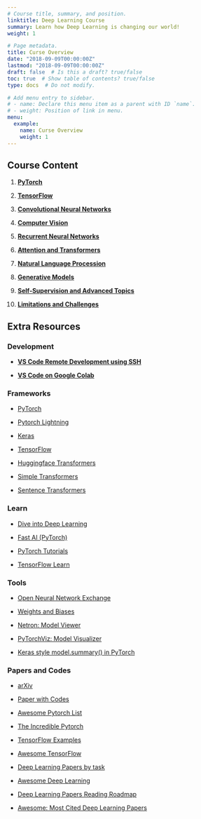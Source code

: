 ```yaml
---
# Course title, summary, and position.
linktitle: Deep Learning Course
summary: Learn how Deep Learning is changing our world!
weight: 1

# Page metadata.
title: Curse Overview
date: "2018-09-09T00:00:00Z"
lastmod: "2018-09-09T00:00:00Z"
draft: false  # Is this a draft? true/false
toc: true  # Show table of contents? true/false
type: docs  # Do not modify.

# Add menu entry to sidebar.
# - name: Declare this menu item as a parent with ID `name`.
# - weight: Position of link in menu.
menu:
  example:
    name: Curse Overview
    weight: 1
---
```


## Course Content

1. **[PyTorch](pytorch)**

2. **[TensorFlow](tensorflow)**

3. **[Convolutional Neural Networks](convolutional_neural_networks)**

4. **[Computer Vision](computer_vision)**

5. **[Recurrent Neural Networks](recurrent_neural_networks)**

6. **[Attention and Transformers](attention_transformers)**

7. **[Natural Language Procession](natural_language_processing)**

8. **[Generative Models](generative_models)**

9. **[Self-Supervision and Advanced Topics](self_supervision_advanced_topics)**

10. **[Limitations and Challenges](limitations_challenges)**

## Extra Resources

### Development

* **[VS Code Remote Development using SSH](https://code.visualstudio.com/docs/remote/ssh)**

* **[VS Code on Google Colab](https://amitness.com/vscode-on-colab)**

### Frameworks

* [PyTorch](https://pytorch.org)

* [Pytorch Lightning](https://githubtocolab.com/PyTorchLightning/pytorch-lightning)

* [Keras](https://keras.io)

* [TensorFlow](https://www.tensorflow.org)

* [Huggingface Transformers](https://githubtocolab.com/huggingface/transformers)

* [Simple Transformers](https://githubtocolab.com/ThilinaRajapakse/simpletransformers)

* [Sentence Transformers](https://githubtocolab.com/UKPLab/sentence-transformers)

### Learn

* [Dive into Deep Learning](https://d2l.ai)

* [Fast AI (PyTorch)](https://www.fast.ai)

* [PyTorch Tutorials](https://pytorch.org/tutorials)

* [TensorFlow Learn](https://www.tensorflow.org/learn)

### Tools

* [Open Neural Network Exchange](https://onnx.ai)

* [Weights and Biases](https://www.wandb.com)

* [Netron: Model Viewer](https://githubtocolab.com/lutzroeder/netron)

* [PyTorchViz: Model Visualizer](https://githubtocolab.com/szagoruyko/pytorchviz)

* [Keras style model.summary() in PyTorch](https://githubtocolab.com/sksq96/pytorch-summary)

### Papers and Codes

* [arXiv](https://arxiv.org)

* [Paper with Codes](https://paperswithcode.com)

* [Awesome Pytorch List](https://githubtocolab.com/bharathgs/Awesome-pytorch-list)

* [The Incredible Pytorch](https://githubtocolab.com/ritchieng/the-incredible-pytorch)

* [TensorFlow Examples](https://githubtocolab.com/aymericdamien/TensorFlow-Examples)

* [Awesome TensorFlow](https://githubtocolab.com/jtoy/awesome-tensorflow)

* [Deep Learning Papers by task](https://githubtocolab.com/sbrugman/deep-learning-papers)

* [Awesome Deep Learning](https://githubtocolab.com/ChristosChristofidis/awesome-deep-learning)

* [Deep Learning Papers Reading Roadmap](https://githubtocolab.com/floodsung/Deep-Learning-Papers-Reading-Roadmap)

* [Awesome: Most Cited Deep Learning Papers](https://githubtocolab.com/terryum/awesome-deep-learning-papers)
